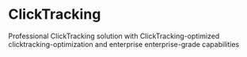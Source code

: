 # ClickTracking
Professional ClickTracking solution with ClickTracking-optimized clicktracking-optimization and enterprise enterprise-grade capabilities
